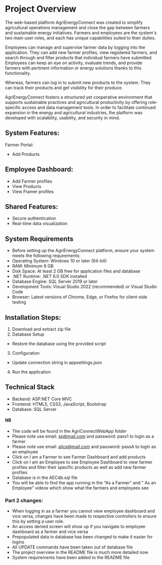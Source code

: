 # Project Overview
The web-based platform AgriEnergyConnect was created to simplify agricultural operations management and close the gap between farmers and sustainable energy initiatives.  Farmers and employees are the system's two main user roles, and each has unique capabilities suited to their duties.

Employees can manage and supervise farmer data by logging into the application.  They can add new farmer profiles, view registered farmers, and search through and filter products that individual farmers have submitted.  Employees can keep an eye on activity, evaluate trends, and provide farmers with pertinent information or energy solutions thanks to this functionality.

Whereas, farmers can log in to submit new products to the system.  They can track their products and get visibility for their produce.

AgriEnergyConnect fosters a structured yet cooperative environment that supports sustainable practices and agricultural productivity by offering role-specific access and data management tools.  In order to facilitate continued expansion in the energy and agricultural industries, the platform was developed with scalability, usability, and security in mind.

## System Features:
Farmer Portal:
- Add Products

## Employee Dashboard:
- Add Farmer profiles
- View Products
- View Framer profiles

## Shared Features:
- Secure authentication
- Real-time data visualization

## System Requirements
- Before setting up the AgriEnergyConnect platform, ensure your system meets the following requirements:
- Operating System: Windows 10 or later (64-bit)
- RAM: Minimum 8 GB
- Disk Space: At least 2 GB free for application files and database
- .NET Runtime: .NET 6.0 SDK installed
- Database Engine: SQL Server 2019 or later
- Development Tools: Visual Studio 2022 (recommended) or Visual Studio Code
- Browser: Latest versions of Chrome, Edge, or Firefox for client-side testing

## Installation Steps:

1. Download and extract zip file
2. Database Setup
  - Restore the database using the provided script
3. Configuration
  - Update connection string in appsettings.json
4. Run the application

## Technical Stack
- Backend: ASP.NET Core MVC
- Frontend: HTML5, CSS3, JavaScript, Bootstrap
- Database: SQL Server

#### NB
- The code will be found in the AgriConnectWebApp folder
- Please note use email: sp@mail.com and password: pass1 to login as a farmer
- Please note use email: alice@mail.com and password: passA to login as an employee
- Click on I am a Farmer to see Farmer Dashboard and add products
- Click on I am an Employee to see Employee Dashboard to view farmer profiles and filter their specific products as well as add new farmer profiles
- Database is in the AECdb.sql file
- You will be able to find the app running in the "As a Farmer" and " As an Employee" videos which show what the farmers and employees see


### Part 2 changes:
- When logging in as a farmer you cannot view employee dashboard and vice versa, changes have been made to respective controllers to ensure this by setting a user role.
-	An access denied screen will show up if you navigate to employee dashboard as a farmer and vice versa
-	Prepopulated data in database has been changed to make it easier for logins
-	All UPDATE commands have been taken out of database file
-	The project overview in the README file is much more detailed now
-	System requirements have been added to the README file
